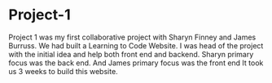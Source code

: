 # Project-1
Project 1 was my first collaborative project with Sharyn Finney and James Burruss. 
We had built a Learning to Code Website.
I was head of the project with the initial idea and help both front end and backend. 
Sharyn primary focus was the back end.
And James primary focus was the front end
It took us 3 weeks to build this website.
